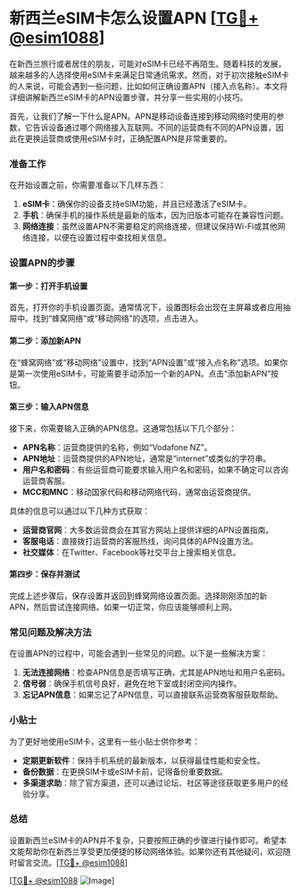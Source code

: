 # 新西兰eSIM卡怎么设置APN [[TG💪+ @esim1088](https://t.me/s/esim1088)]

在新西兰旅行或者居住的朋友，可能对eSIM卡已经不再陌生。随着科技的发展，越来越多的人选择使用eSIM卡来满足日常通讯需求。然而，对于初次接触eSIM卡的人来说，可能会遇到一些问题，比如如何正确设置APN（接入点名称）。本文将详细讲解新西兰eSIM卡的APN设置步骤，并分享一些实用的小技巧。

首先，让我们了解一下什么是APN。APN是移动设备连接到移动网络时使用的参数，它告诉设备通过哪个网络接入互联网。不同的运营商有不同的APN设置，因此在更换运营商或使用eSIM卡时，正确配置APN是非常重要的。

### 准备工作

在开始设置之前，你需要准备以下几样东西：

1. **eSIM卡**：确保你的设备支持eSIM功能，并且已经激活了eSIM卡。
2. **手机**：确保手机的操作系统是最新的版本，因为旧版本可能存在兼容性问题。
3. **网络连接**：虽然设置APN不需要稳定的网络连接，但建议保持Wi-Fi或其他网络连接，以便在设置过程中查找相关信息。

### 设置APN的步骤

#### 第一步：打开手机设置

首先，打开你的手机设置页面。通常情况下，设置图标会出现在主屏幕或者应用抽屉中。找到“蜂窝网络”或“移动网络”的选项，点击进入。

#### 第二步：添加新APN

在“蜂窝网络”或“移动网络”设置中，找到“APN设置”或“接入点名称”选项。如果你是第一次使用eSIM卡，可能需要手动添加一个新的APN。点击“添加新APN”按钮。

#### 第三步：输入APN信息

接下来，你需要输入正确的APN信息。这通常包括以下几个部分：

- **APN名称**：运营商提供的名称，例如“Vodafone NZ”。
- **APN地址**：运营商提供的APN地址，通常是“internet”或类似的字符串。
- **用户名和密码**：有些运营商可能要求输入用户名和密码，如果不确定可以咨询运营商客服。
- **MCC和MNC**：移动国家代码和移动网络代码，通常由运营商提供。

具体的信息可以通过以下几种方式获取：

- **运营商官网**：大多数运营商会在其官方网站上提供详细的APN设置指南。
- **客服电话**：直接拨打运营商的客服热线，询问具体的APN设置方法。
- **社交媒体**：在Twitter、Facebook等社交平台上搜索相关信息。

#### 第四步：保存并测试

完成上述步骤后，保存设置并返回到蜂窝网络设置页面。选择刚刚添加的新APN，然后尝试连接网络。如果一切正常，你应该能够顺利上网。

### 常见问题及解决方法

在设置APN的过程中，可能会遇到一些常见的问题。以下是一些解决方案：

1. **无法连接网络**：检查APN信息是否填写正确，尤其是APN地址和用户名密码。
2. **信号弱**：确保手机信号良好，避免在地下室或封闭空间内操作。
3. **忘记APN信息**：如果忘记了APN信息，可以直接联系运营商客服获取帮助。

### 小贴士

为了更好地使用eSIM卡，这里有一些小贴士供你参考：

- **定期更新软件**：保持手机系统的最新版本，以获得最佳性能和安全性。
- **备份数据**：在更换SIM卡或eSIM卡前，记得备份重要数据。
- **多渠道求助**：除了官方渠道，还可以通过论坛、社区等途径获取更多用户的经验分享。

### 总结

设置新西兰eSIM卡的APN并不复杂，只要按照正确的步骤进行操作即可。希望本文能帮助你在新西兰享受更加便捷的移动网络体验。如果你还有其他疑问，欢迎随时留言交流。[[TG💪+ @esim1088](https://t.me/s/esim1088)]

[[TG💪+ @esim1088](https://t.me/s/esim1088) ![Image](https://i.postimg.cc/4NQfJmqS/Snipaste-2025-05-13-00-14-12.png)]